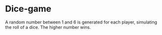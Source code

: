 # Dice-game
A random number between 1 and 6 is generated for each player, simulating the roll of a dice. The higher number wins.
